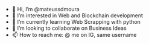 - 👋 Hi, I’m @mateussdmoura
- 👀 I’m interested in Web and Blockchain development
- 🌱 I’m currently learning Web Scrapping with python
- 💞️ I’m looking to collaborate on Business Ideas
- 📫 How to reach me: @ me on IG, same username

<!---
mateussdmoura/mateussdmoura is a ✨ special ✨ repository because its `README.md` (this file) appears on your GitHub profile.
You can click the Preview link to take a look at your changes.
--->
